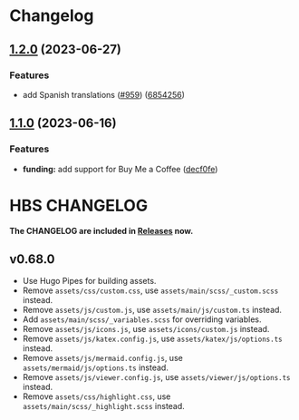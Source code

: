 # Changelog

## [1.2.0](https://github.com/razonyang/hugo-theme-bootstrap/compare/v1.1.0...v1.2.0) (2023-06-27)


### Features

* add Spanish translations ([#959](https://github.com/razonyang/hugo-theme-bootstrap/issues/959)) ([6854256](https://github.com/razonyang/hugo-theme-bootstrap/commit/68542561ad95ad2bc6cb8c535e5bd017fe1a28d6))

## [1.1.0](https://github.com/razonyang/hugo-theme-bootstrap/compare/v1.0.2...v1.1.0) (2023-06-16)


### Features

* **funding:** add support for Buy Me a Coffee ([decf0fe](https://github.com/razonyang/hugo-theme-bootstrap/commit/decf0fe9d3193c31aa6445e1da2296d2a6a3c3fa))

HBS CHANGELOG
=============

**The CHANGELOG are included in [Releases](https://github.com/razonyang/hugo-theme-bootstrap/releases) now.**

v0.68.0
-------

- Use Hugo Pipes for building assets.
- Remove `assets/css/custom.css`, use `assets/main/scss/_custom.scss` instead.
- Remove `assets/js/custom.js`, use `assets/main/js/custom.ts` instead.
- Add `assets/main/scss/_variables.scss` for overriding variables.
- Remove `assets/js/icons.js`, use `assets/icons/custom.js` instead.
- Remove `assets/js/katex.config.js`, use `assets/katex/js/options.ts` instead.
- Remove `assets/js/mermaid.config.js`, use `assets/mermaid/js/options.ts` instead.
- Remove `assets/js/viewer.config.js`, use `assets/viewer/js/options.ts` instead.
- Remove `assets/css/highlight.css`, use `assets/main/scss/_highlight.scss` instead.
